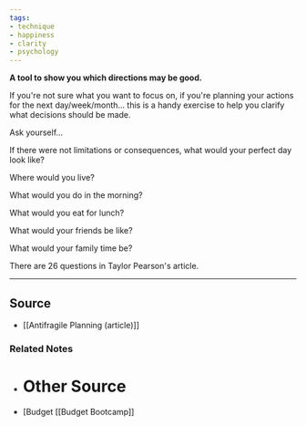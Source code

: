 ```yaml
---
tags:
- technique
- happiness
- clarity
- psychology
---
```

**A tool to show you which directions may be good.**

If you're not sure what you want to focus on, if you're planning your actions for the next day/week/month... this is a handy exercise to help you clarify what decisions should be made.

Ask yourself...

If there were not limitations or consequences, what would your perfect day look like?

Where would you live?

What would you do in the morning?

What would you eat for lunch?

What would your friends be like?

What would your family time be?

There are 26 questions in Taylor Pearson's article.

---

## Source
- [[Antifragile Planning (article)]]

### Related Notes
- # Other Source
- [Budget [[Budget Bootcamp]]